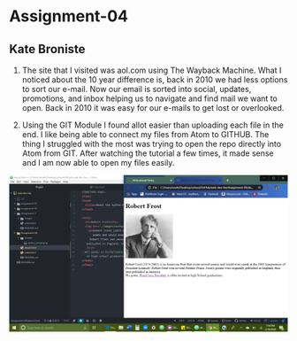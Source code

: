 # Assignment-04
## Kate Broniste

1. The site that I visited was aol.com using The Wayback Machine. What I noticed about the 10 year difference is, back in 2010 we had less options to sort our e-mail. Now our email is sorted into social, updates, promotions, and inbox helping us to navigate and find mail we want to open. Back in 2010 it was easy for our e-mails to get lost or overlooked.  

2. Using the GIT Module I found allot easier than uploading each file in the end. I like being able to connect my files from Atom to GITHUB. The thing I struggled with the most was trying to open the repo directly into Atom from GIT. After watching the tutorial a few times, it made sense and I am now able to open my files easily.

![Assignment-04 Screenshot](./images/Screenshot-04.png/)
